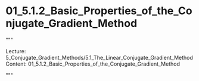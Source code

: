 # 01_5.1.2_Basic_Properties_of_the_Conjugate_Gradient_Method

"""

Lecture: 5_Conjugate_Gradient_Methods/5.1_The_Linear_Conjugate_Gradient_Method
Content: 01_5.1.2_Basic_Properties_of_the_Conjugate_Gradient_Method

"""

